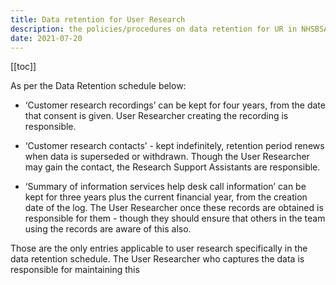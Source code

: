 ```yaml
---
title: Data retention for User Research
description: the policies/procedures on data retention for UR in NHSBSA
date: 2021-07-20
---
```

[[toc]]


As per the Data Retention schedule below:

* ‘Customer research recordings’ can be kept for four years, from the date that consent is given. User Researcher creating the recording is responsible.

* ‘Customer research contacts’ - kept indefinitely, retention period renews when data is superseded or withdrawn. Though the User Researcher may gain the contact, the Research Support Assistants are responsible.

* ‘Summary of information services help desk call information’ can be kept for three years plus the current financial year, from the creation date of the log. The User Researcher once these records are obtained is responsible for them - though they should ensure that others in the team using the records are aware of this also.

Those are the only entries applicable to user research specifically in the data retention schedule. The User Researcher who captures the data is responsible for maintaining this

